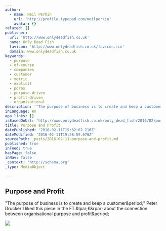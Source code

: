 ```yaml
---
author:
  - name: Neil Perkin
    url: 'http://profile.typepad.com/neilperkin'
    avatar: {}
related: []
publisher:
  url: 'http://www.onlydeadfish.co.uk'
  name: Only Dead Fish
  favicon: 'http://www.onlydeadfish.co.uk/favicon.ico'
  domain: www.onlydeadfish.co.uk
keywords:
  - purpose
  - of-course
  - companies
  - customer
  - metric
  - explicit
  - poras
  - purpose-driven
  - profit-driven
  - organisational
description: '"The purpose of business is to create and keep a customer." Peter Drucker I liked this piece in the FT (£) about the connection between organisational purpose and profit.'
inLanguage: en
app_links: []
isBasedOnUrl: 'http://www.onlydeadfish.co.uk/only_dead_fish/2016/02/purpose-and-profit.html'
title: Purpose and Profit
datePublished: '2016-02-11T19:32:02.216Z'
dateModified: '2016-02-11T19:28:59.676Z'
sourcePath: _posts/2016-02-11-purpose-and-profit.md
published: true
inFeed: true
hasPage: false
inNav: false
_context: 'http://schema.org'
_type: MediaObject

---
```

<article style=""><h1>Purpose and Profit</h1><p>"The purpose of business is to create and keep a customer&amp;period;" Peter Drucker I liked this piece in the FT &amp;lpar;£&amp;rpar; about the connection between organisational purpose and profit&amp;period;</p><img src="http://up6.typepad.com/6a00d8341d4dc653ef019aff406288970d-220si" /></article>